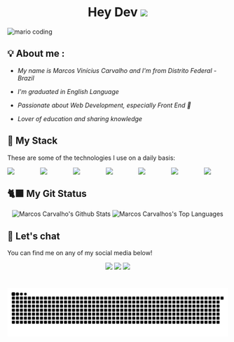 <h1 align="center" >Hey Dev  <img src="https://media.giphy.com/media/hvRJCLFzcasrR4ia7z/giphy.gif" width="30px"></h1>

![mario coding](https://i.imgur.com/1ZvVkDc.gif)

## 💡 About me :
 - *My name is Marcos Vinícius Carvalho and I'm from Distrito Federal - Brazil* 

 - *I'm graduated in English Language* 
 
 - *Passionate about Web Development, especially Front End 💙* 
 
 - *Lover of education and sharing knowledge* 


## 🔮 My Stack
 These are some of the technologies I use on a daily basis:

<div align="center" style="display: flex; gap: 20px;">
 <img src="https://www.freepnglogos.com/uploads/logo-mysql-png/logo-mysql-mysql-logo-png-images-are-download-crazypng-21.png" width="100">
 <img src="https://cdn.icon-icons.com/icons2/2699/PNG/512/sqlite_logo_icon_169724.png" width="100">
 <img src="https://cdn-icons-png.flaticon.com/512/5968/5968322.png" width="100"> 
 <img src="https://upload.wikimedia.org/wikipedia/commons/thumb/4/4c/Typescript_logo_2020.svg/2048px-Typescript_logo_2020.svg.png" width="100"> 
 <img src="https://upload.wikimedia.org/wikipedia/commons/thumb/a/a7/React-icon.svg/2300px-React-icon.svg.png" width="100"> 
 <img src="https://www.datocms-assets.com/75941/1657707878-nextjs_logo.png" width="100"> 
 <img src="https://upload.wikimedia.org/wikipedia/commons/thumb/d/d5/Tailwind_CSS_Logo.svg/2048px-Tailwind_CSS_Logo.svg.png" width="100">
</div>

## 🐈‍⬛ My Git Status

<div align="center">
  <img height="165em" alt="Marcos Carvalho's Github Stats" src="https://github-readme-stats-sigma-five.vercel.app/api?username=Marki1ins&show_icons=true&count_private=true&theme=react&hide_border=true&bg_color=0D1117" />
  <img height="165em" alt="Marcos Carvalhos's Top Languages" src="https://github-readme-stats-sigma-five.vercel.app/api/top-langs/?username=Marki1ins&langs_count=8&count_private=true&layout=compact&theme=react&hide_border=true&bg_color=0D1117" />
</div>

## :speech_balloon: Let's chat  

You can find me on any of my social media below! 

<div align="center">
  <a href="https://github.com/Marki1ins"><img src="https://img.shields.io/badge/-Github-%23333?style=for-the-badge&logo=github&logoColor=white" target="_blank"></a>  <a href="https://instagram.com/_markiins" target="_blank"><img src="https://img.shields.io/badge/-Instagram-%23E4405F?style=for-the-badge&logo=instagram&logoColor=white" target="_blank"></a>  <a href="https://www.linkedin.com/in/marcos-vin%C3%ADcius-de-freitas-carvalho-43633121a/" target="_blank"><img src="https://img.shields.io/badge/-LinkedIn-%230077B5?style=for-the-badge&logo=linkedin&logoColor=white" target="_blank"></a>
</div>
 
#
 
![Snake animation](https://github.com/Ricmaloy/Ricmaloy/blob/output/github-contribution-grid-snake.svg)
